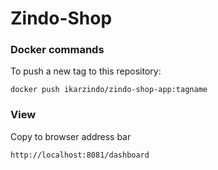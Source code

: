 # Zindo-Shop

### Docker commands
To push a new tag to this repository:

`docker push ikarzindo/zindo-shop-app:tagname`

### View
Copy to browser address bar

`http://localhost:8081/dashboard`



